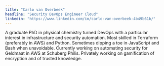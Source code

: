 ```yaml
---
title: "Carlo van Overbeek"
headline: "Security DevOps Engineer Cloud"
linkedin: "https://www.linkedin.com/in/carlo-van-overbeek-4b49b61b/"
---
```


A graduate PhD in physical chemistry turned DevOps with a particular interest in infrastructure and security automation. Most skilled in Terraform (preferably in AWS) and Python. Sometimes dipping a toe in JavaScript and Bash when unavoidable. Currently working on automating security for Geldmaat in AWS at Schuberg Philis. Privately working on gamification of encryption and of trusted knowledge.